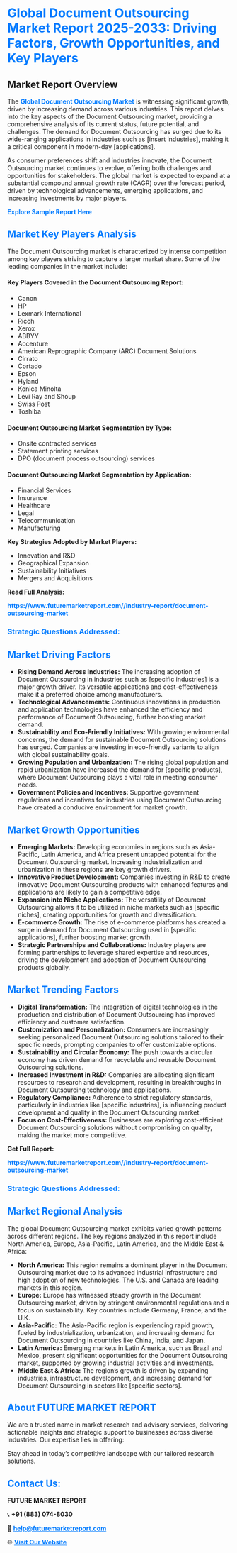 <h1 style="color: #007BFF;">Global Document Outsourcing Market Report 2025-2033: Driving Factors, Growth Opportunities, and Key Players</h1>

<section id="overview">
<h2>Market Report Overview</h2>
<p>The <a href="https://www.futuremarketreport.com//industry-report/document-outsourcing-market" style="color: #007BFF; text-decoration: none;"><strong>Global Document Outsourcing Market</strong></a> is witnessing significant growth, driven by increasing demand across various industries. This report delves into the key aspects of the Document Outsourcing market, providing a comprehensive analysis of its current status, future potential, and challenges. The demand for Document Outsourcing has surged due to its wide-ranging applications in industries such as [insert industries], making it a critical component in modern-day [applications].</p>
<p>As consumer preferences shift and industries innovate, the Document Outsourcing market continues to evolve, offering both challenges and opportunities for stakeholders. The global market is expected to expand at a substantial compound annual growth rate (CAGR) over the forecast period, driven by technological advancements, emerging applications, and increasing investments by major players.</p>
</section>

<section id="overview">
<p><a href="https://www.futuremarketreport.com//request-sample/reportId=56821" style="color: #007BFF; text-decoration: none;"><strong>Explore Sample Report Here</strong></a></p>
</section>

<section id="key-players">
<h2 style="color: #007BFF;">Market Key Players Analysis</h2>
<p>The Document Outsourcing market is characterized by intense competition among key players striving to capture a larger market share. Some of the leading companies in the market include:</p>
<h4>Key Players Covered in the Document Outsourcing Report:</h4>
<ul><li>Canon</li><li>HP</li><li>Lexmark International</li><li>Ricoh</li><li>Xerox</li><li>ABBYY</li><li>Accenture</li><li>American Reprographic Company (ARC) Document Solutions</li><li>Cirrato</li><li>Cortado</li><li>Epson</li><li>Hyland</li><li>Konica Minolta</li><li>Levi Ray and Shoup</li><li>Swiss Post</li><li>Toshiba</li></ul>
<h4>Document Outsourcing Market Segmentation by Type:</h4>
<ul><li>Onsite contracted services</li><li>Statement printing services</li><li>DPO (document process outsourcing) services</li></ul>

<h4>Document Outsourcing Market Segmentation by Application:</h4>
<ul><li>Financial Services</li><li>Insurance</li><li>Healthcare</li><li>Legal</li><li>Telecommunication</li><li>Manufacturing</li></ul>
<p><strong>Key Strategies Adopted by Market Players:</strong></p>
<ul>
<li>Innovation and R&D</li>
<li>Geographical Expansion</li>
<li>Sustainability Initiatives</li>
<li>Mergers and Acquisitions</li>
</ul>
</section>

<section>
<p><strong>Read Full Analysis: </strong></p><a href="https://www.futuremarketreport.com//industry-report/document-outsourcing-market" style="color: #007BFF; text-decoration: none;"><strong>https://www.futuremarketreport.com//industry-report/document-outsourcing-market</strong></a>
<h3 style="color: #007BFF;">Strategic Questions Addressed:</h3>
</section>

<section id="driving-factors">
<h2 style="color: #007BFF;">Market Driving Factors</h2>
<ul>
<li><strong>Rising Demand Across Industries:</strong> The increasing adoption of Document Outsourcing in industries such as [specific industries] is a major growth driver. Its versatile applications and cost-effectiveness make it a preferred choice among manufacturers.</li>
<li><strong>Technological Advancements:</strong> Continuous innovations in production and application technologies have enhanced the efficiency and performance of Document Outsourcing, further boosting market demand.</li>
<li><strong>Sustainability and Eco-Friendly Initiatives:</strong> With growing environmental concerns, the demand for sustainable Document Outsourcing solutions has surged. Companies are investing in eco-friendly variants to align with global sustainability goals.</li>
<li><strong>Growing Population and Urbanization:</strong> The rising global population and rapid urbanization have increased the demand for [specific products], where Document Outsourcing plays a vital role in meeting consumer needs.</li>
<li><strong>Government Policies and Incentives:</strong> Supportive government regulations and incentives for industries using Document Outsourcing have created a conducive environment for market growth.</li>
</ul>
</section>

<section id="growth-opportunities">
<h2 style="color: #007BFF;">Market Growth Opportunities</h2>
<ul>
<li><strong>Emerging Markets:</strong> Developing economies in regions such as Asia-Pacific, Latin America, and Africa present untapped potential for the Document Outsourcing market. Increasing industrialization and urbanization in these regions are key growth drivers.</li>
<li><strong>Innovative Product Development:</strong> Companies investing in R&D to create innovative Document Outsourcing products with enhanced features and applications are likely to gain a competitive edge.</li>
<li><strong>Expansion into Niche Applications:</strong> The versatility of Document Outsourcing allows it to be utilized in niche markets such as [specific niches], creating opportunities for growth and diversification.</li>
<li><strong>E-commerce Growth:</strong> The rise of e-commerce platforms has created a surge in demand for Document Outsourcing used in [specific applications], further boosting market growth.</li>
<li><strong>Strategic Partnerships and Collaborations:</strong> Industry players are forming partnerships to leverage shared expertise and resources, driving the development and adoption of Document Outsourcing products globally.</li>
</ul>
</section>

<section id="trending-factors">
<h2 style="color: #007BFF;">Market Trending Factors</h2>
<ul>
<li><strong>Digital Transformation:</strong> The integration of digital technologies in the production and distribution of Document Outsourcing has improved efficiency and customer satisfaction.</li>
<li><strong>Customization and Personalization:</strong> Consumers are increasingly seeking personalized Document Outsourcing solutions tailored to their specific needs, prompting companies to offer customizable options.</li>
<li><strong>Sustainability and Circular Economy:</strong> The push towards a circular economy has driven demand for recyclable and reusable Document Outsourcing solutions.</li>
<li><strong>Increased Investment in R&D:</strong> Companies are allocating significant resources to research and development, resulting in breakthroughs in Document Outsourcing technology and applications.</li>
<li><strong>Regulatory Compliance:</strong> Adherence to strict regulatory standards, particularly in industries like [specific industries], is influencing product development and quality in the Document Outsourcing market.</li>
<li><strong>Focus on Cost-Effectiveness:</strong> Businesses are exploring cost-efficient Document Outsourcing solutions without compromising on quality, making the market more competitive.</li>
</ul>
</section>

<section>
<p><strong>Get Full Report: </strong></p><a href="https://www.futuremarketreport.com//industry-report/document-outsourcing-market" style="color: #007BFF; text-decoration: none;"><strong>https://www.futuremarketreport.com//industry-report/document-outsourcing-market</strong></a>
<h3 style="color: #007BFF;">Strategic Questions Addressed:</h3>
</section>


<section id="regional-analysis">
<h2 style="color: #007BFF;">Market Regional Analysis</h2>
<p>The global Document Outsourcing market exhibits varied growth patterns across different regions. The key regions analyzed in this report include North America, Europe, Asia-Pacific, Latin America, and the Middle East & Africa:</p>
<ul>
<li><strong>North America:</strong> This region remains a dominant player in the Document Outsourcing market due to its advanced industrial infrastructure and high adoption of new technologies. The U.S. and Canada are leading markets in this region.</li>
<li><strong>Europe:</strong> Europe has witnessed steady growth in the Document Outsourcing market, driven by stringent environmental regulations and a focus on sustainability. Key countries include Germany, France, and the U.K.</li>
<li><strong>Asia-Pacific:</strong> The Asia-Pacific region is experiencing rapid growth, fueled by industrialization, urbanization, and increasing demand for Document Outsourcing in countries like China, India, and Japan.</li>
<li><strong>Latin America:</strong> Emerging markets in Latin America, such as Brazil and Mexico, present significant opportunities for the Document Outsourcing market, supported by growing industrial activities and investments.</li>
<li><strong>Middle East & Africa:</strong> The region’s growth is driven by expanding industries, infrastructure development, and increasing demand for Document Outsourcing in sectors like [specific sectors].</li>
</ul>
</section>

<footer>
<h2 style="color: #007BFF;">About FUTURE MARKET REPORT</h2>
<p>We are a trusted name in market research and advisory services, delivering actionable insights and strategic support to businesses across diverse industries. Our expertise lies in offering:</p>

<p>Stay ahead in today’s competitive landscape with our tailored research solutions.</p>

<h2 style="color: #007BFF;">Contact Us:</h2>
<p><strong>FUTURE MARKET REPORT</strong></p>
<p>📞 <strong>+91 (883) 074-8030</strong></p>
<p>📧 <strong><a href="mailto:help@futuremarketreport.com" style="color: #007BFF;">help@futuremarketreport.com</a></strong></p>
<p>🌐 <strong><a href="https://www.futuremarketreport.com/" style="color: #007BFF;">Visit Our Website</a></strong></p>
</footer>